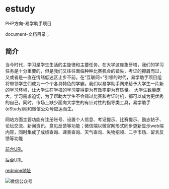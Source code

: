 ﻿# estudy
PHP方向-易学助手项目

document-文档目录；


## 简介
当今时代，学习是学生生活的主旋律和主要任务。在大学这座象牙塔，我们的学习任务是十分重要的，但是我们又往往面临种种比赛机会的错失，考证的擦肩而过，又或者是一直在情绪低迷区止步不前。在“互联网+”引领的时代，易学助手项目组将带领学生们成为一个个各具特色的学霸。我们以易学助手网来给予大学生一片新的学习环境，让大学生在学校的学习变得更为有效率更为有质量。
大学生数量庞大，学习需求迫切，为了帮助大学生不会错过比赛和考证时机，都可以成为更优秀的自己，同时，市场上缺少面向大学生的有针对性的指导类工具，易学助手(eStudy)网和微信公众号应运而生。

网站方面主要功能有注册账号、设置个人信息、考证提示、比赛提示、励志帖子、论坛交流、新闻资讯、意见反馈等功能；微信端以微官网形式同步更新显示web端内容，同时集成了成绩查询、课表查询、天气查询、失物招领、二手市场、留言反馈等功能


[前台URL](http://estudy.csbroswer.cn)

[后台URL](http://estudy.timeso.cc)

[redmine地址](http://www.hostedredmine.com/projects/php)

![微信公众号](http://estudy.csbroswer.cn/public/images/wechat_ui/ewms.jpg "公众号二维码")
